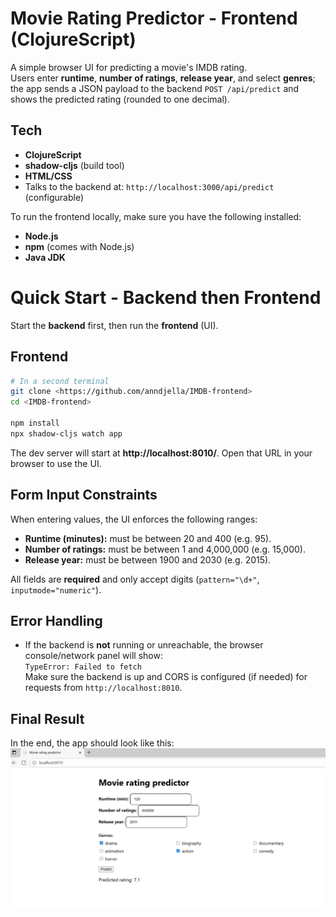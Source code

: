 # Movie Rating Predictor - Frontend (ClojureScript)

A simple browser UI for predicting a movie's IMDB rating.  
Users enter **runtime**, **number of ratings**, **release year**, and select **genres**; the app sends a JSON payload to the backend `POST /api/predict` and shows the predicted rating (rounded to one decimal).

## Tech

- **ClojureScript** 
- **shadow-cljs** (build tool)
- **HTML/CSS** 
- Talks to the backend at: `http://localhost:3000/api/predict` (configurable)

To run the frontend locally, make sure you have the following installed:

- **Node.js**
- **npm** (comes with Node.js)
- **Java JDK**

# Quick Start - Backend then Frontend

Start the **backend** first, then run the **frontend** (UI).

## Frontend

```bash
# In a second terminal
git clone <https://github.com/anndjella/IMDB-frontend>
cd <IMDB-frontend>

npm install
npx shadow-cljs watch app
```
The dev server will start at **http://localhost:8010/**.
    Open that URL in your browser to use the UI.

## Form Input Constraints

When entering values, the UI enforces the following ranges:

-   **Runtime (minutes):** must be between 20 and 400 (e.g. 95).
-   **Number of ratings:** must be between 1 and 4,000,000
    (e.g. 15,000).
-   **Release year:** must be between 1900 and 2030 (e.g. 2015).

All fields are **required** and only accept digits (`pattern="\d+"`,
`inputmode="numeric"`).

## Error Handling

-   If the backend is **not** running or unreachable, the browser
    console/network panel will show:\
    `TypeError: Failed to fetch`\
    Make sure the backend is up and CORS is configured (if needed) for
    requests from `http://localhost:8010`.


## Final Result

In the end, the app should look like this:
![final app look](public/final.png)